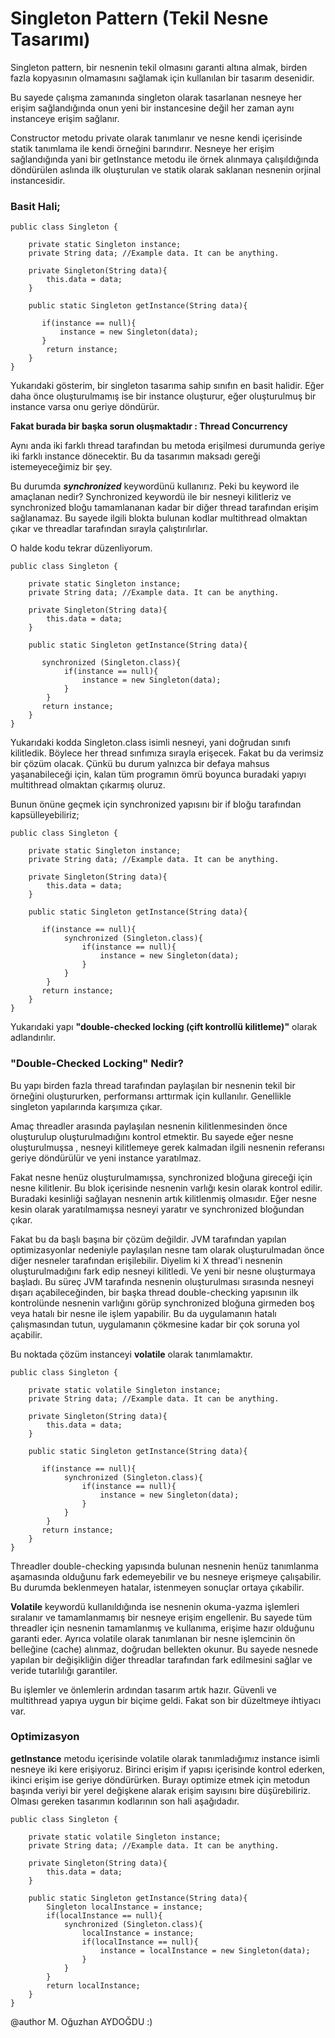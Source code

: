 # Singleton Pattern (Tekil Nesne Tasarımı)

Singleton pattern, bir nesnenin tekil olmasını garanti altına almak,
birden fazla kopyasının olmamasını sağlamak için kullanılan
bir tasarım desenidir.

Bu sayede çalışma zamanında singleton olarak tasarlanan nesneye
her erişim sağlandığında onun yeni bir instancesine değil
her zaman aynı instanceye erişim sağlanır.

Constructor metodu private olarak tanımlanır ve nesne kendi içerisinde
statik tanımlama ile kendi örneğini barındırır. Nesneye her erişim sağlandığında
yani bir getInstance metodu ile örnek alınmaya çalışıldığında döndürülen aslında
ilk oluşturulan ve statik olarak saklanan nesnenin orjinal instancesidir.

### Basit Hali;

```
public class Singleton {

    private static Singleton instance;
    private String data; //Example data. It can be anything.

    private Singleton(String data){
        this.data = data;
    }

    public static Singleton getInstance(String data){

       if(instance == null){
           instance = new Singleton(data);
       }
        return instance;
    }
}
```

Yukarıdaki gösterim, bir singleton tasarıma sahip sınıfın en basit halidir.
Eğer daha önce oluşturulmamış ise bir instance oluşturur, eğer oluşturulmuş bir
instance varsa onu geriye döndürür.

**Fakat burada bir başka sorun oluşmaktadır : Thread Concurrency**

Aynı anda iki farklı thread tarafından bu metoda erişilmesi durumunda geriye 
iki farklı instance dönecektir. Bu da tasarımın maksadı gereği 
istemeyeceğimiz bir şey.

Bu durumda ***synchronized*** keywordünü kullanırız. Peki bu keyword ile
amaçlanan nedir? Synchronized keywordü ile bir nesneyi kilitleriz ve 
synchronized bloğu tamamlananan kadar bir diğer thread tarafından erişim 
sağlanamaz. Bu sayede ilgili blokta bulunan kodlar multithread olmaktan çıkar
ve threadlar tarafından sırayla çalıştırılırlar.

O halde kodu tekrar düzenliyorum.

```
public class Singleton {

    private static Singleton instance;
    private String data; //Example data. It can be anything.

    private Singleton(String data){
        this.data = data;
    }

    public static Singleton getInstance(String data){

       synchronized (Singleton.class){
            if(instance == null){
                instance = new Singleton(data);
            }
        }
       return instance;
    }
}
```
Yukarıdaki kodda Singleton.class isimli nesneyi, yani doğrudan sınıfı kilitledik.
Böylece her thread sınfımıza sırayla erişecek. Fakat bu da verimsiz bir çözüm olacak.
Çünkü bu durum yalnızca bir defaya mahsus yaşanabileceği için, kalan tüm programın ömrü
boyunca buradaki yapıyı multithread olmaktan çıkarmış oluruz. 

Bunun önüne geçmek için synchronized yapısını bir if bloğu tarafından kapsülleyebiliriz;

```
public class Singleton {

    private static Singleton instance;
    private String data; //Example data. It can be anything.

    private Singleton(String data){
        this.data = data;
    }

    public static Singleton getInstance(String data){

       if(instance == null){
            synchronized (Singleton.class){
                if(instance == null){
                    instance = new Singleton(data);
                }
            }  
        }
       return instance;
    }
}
```
Yukarıdaki yapı **"double-checked locking (çift kontrollü kilitleme)"** olarak adlandırılır.

### "Double-Checked Locking" Nedir?
Bu yapı birden fazla thread tarafından paylaşılan bir nesnenin tekil bir örneğini oluştururken,
performansı arttırmak için kullanılır. Genellikle singleton yapılarında karşımıza çıkar.

Amaç threadler arasında paylaşılan nesnenin kilitlenmesinden önce oluşturulup
oluşturulmadığını kontrol etmektir. Bu sayede eğer nesne oluşturulmuşsa , nesneyi kilitlemeye
gerek kalmadan ilgili nesnenin referansı geriye döndürülür ve yeni instance yaratılmaz.

Fakat nesne henüz oluşturulmamışsa, synchronized bloğuna gireceği için nesne kilitlenir.
Bu blok içerisinde nesnenin varlığı kesin olarak kontrol edilir. Buradaki kesinliği sağlayan
nesnenin artık kilitlenmiş olmasıdır. Eğer nesne kesin olarak yaratılmamışsa nesneyi yaratır
ve synchronized bloğundan çıkar.

Fakat bu da başlı başına bir çözüm değildir. JVM tarafından yapılan optimizasyonlar nedeniyle
paylaşılan nesne tam olarak oluşturulmadan önce diğer nesneler tarafından erişilebilir.
Diyelim ki X thread'i nesnenin oluşturulmadığını fark edip nesneyi kilitledi. Ve yeni bir nesne
oluşturmaya başladı. Bu süreç JVM tarafında nesnenin oluşturulması sırasında nesneyi dışarı 
açabileceğinden, bir başka thread double-checking yapısının ilk kontrolünde nesnenin varlığını
görüp synchronized bloğuna girmeden boş veya hatalı bir nesne ile işlem yapabilir. Bu da 
uygulamanın hatalı çalışmasından tutun, uygulamanın çökmesine kadar bir çok soruna yol açabilir.

Bu noktada çözüm instanceyi **volatile** olarak tanımlamaktır.

```
public class Singleton {

    private static volatile Singleton instance;
    private String data; //Example data. It can be anything.

    private Singleton(String data){
        this.data = data;
    }

    public static Singleton getInstance(String data){

       if(instance == null){
            synchronized (Singleton.class){
                if(instance == null){
                    instance = new Singleton(data);
                }
            }  
        }
       return instance;
    }
}
```

Threadler double-checking yapısında 
bulunan nesnenin henüz tanımlanma aşamasında olduğunu fark edemeyebilir ve bu nesneye erişmeye
çalışabilir. Bu durumda beklenmeyen hatalar, istenmeyen sonuçlar ortaya çıkabilir.

**Volatile** keywordü kullanıldığında ise nesnenin okuma-yazma işlemleri sıralanır ve tamamlanmamış
bir nesneye erişim engellenir. Bu sayede tüm threadler için nesnenin tamamlanmış ve kullanıma, erişime
hazır olduğunu garanti eder. Ayrıca volatile olarak tanımlanan bir nesne işlemcinin ön belleğine
(cache) alınmaz, doğrudan bellekten okunur. Bu sayede nesnede yapılan bir değişikliğin diğer 
threadlar tarafından fark edilmesini sağlar ve veride tutarlılığı garantiler.

Bu işlemler ve önlemlerin ardından tasarım artık hazır. Güvenli ve multithread yapıya uygun 
bir biçime geldi. Fakat son bir düzeltmeye ihtiyacı var.

### Optimizasyon

**getInstance** metodu içerisinde volatile olarak tanımladığımız instance isimli nesneye iki kere
erişiyoruz. Birinci erişim if yapısı içerisinde kontrol ederken, ikinci erişim ise
geriye döndürürken. Burayı optimize etmek için metodun başında veriyi bir yerel değişkene alarak
erişim sayısını bire düşürebiliriz. Olması gereken tasarımın kodlarının son hali aşağıdadır.

```
public class Singleton {

    private static volatile Singleton instance;
    private String data; //Example data. It can be anything.

    private Singleton(String data){
        this.data = data;
    }

    public static Singleton getInstance(String data){
        Singleton localInstance = instance;
        if(localInstance == null){
            synchronized (Singleton.class){
                localInstance = instance;
                if(localInstance == null){
                    instance = localInstance = new Singleton(data);
                }
            }
        }
        return localInstance;
    }
}
```

@author M. Oğuzhan AYDOĞDU :)
